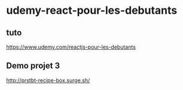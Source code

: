 # udemy-react-pour-les-debutants

## tuto
https://www.udemy.com/reactjs-pour-les-debutants

## Demo projet 3
http://prstbt-recipe-box.surge.sh/
